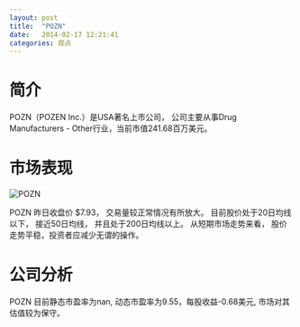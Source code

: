 ```yaml
---
layout: post
title:  "POZN"
date:   2014-02-17 12:21:41
categories: 观点
---
```


# 简介
POZN（POZEN Inc.）是USA著名上市公司，
公司主要从事Drug Manufacturers - Other行业，当前市值241.68百万美元。

# 市场表现

![POZN](http://finviz.com/chart.ashx?t=POZN&ty=c&ta=1&p=d&s=l)

POZN 昨日收盘价 $7.93，
交易量较正常情况有所放大。
目前股价处于20日均线以下，
接近50日均线，
并且处于200日均线以上。
从短期市场走势来看，
股价走势平稳，投资者应减少无谓的操作。

# 公司分析
POZN 目前静态市盈率为nan, 动态市盈率为9.55，每股收益-0.68美元,
市场对其估值较为保守。

